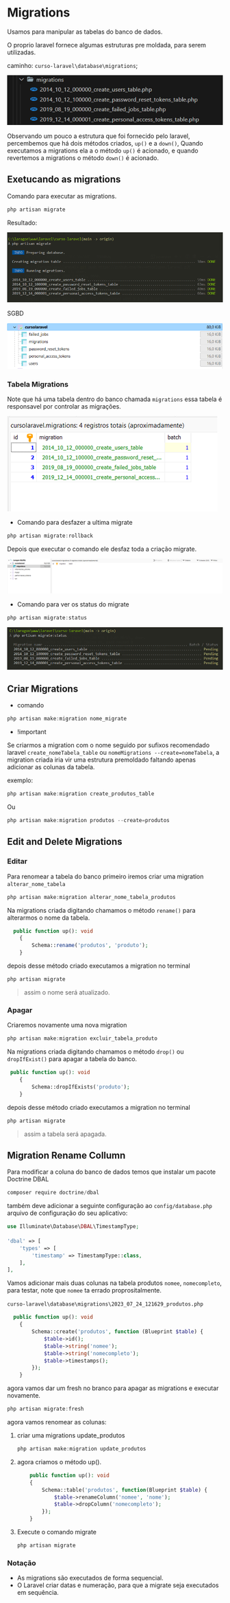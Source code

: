 # Migrations

Usamos para manipular as tabelas do banco de dados.

O proprio laravel fornece algumas estruturas pre moldada, para serem utilizadas.

caminho: `curso-laravel\database\migrations`;

![migrations-laravel](/img/migrations.png)

Observando um pouco a estrutura que foi fornecido pelo laravel, percembemos que há dois métodos criados, `up()` e a `down()`, Quando executamos a migrations ela a o método `up()` é acionado, e quando revertemos a migrations o método `down()` é acionado.

## Exetucando as migrations

Comando para executar as migrations.

```csharp
php artisan migrate
```

Resultado:

![exec-migrate](/img/execMigrate.png)

SGBD

![resultado-sgdb](/img//resSGDB.png)

### Tabela Migrations

Note que há uma tabela dentro do banco chamada `migrations` essa tabela é responsavel por controlar as migrações.

![regis-migration](/img/regisMigrations.png)

- Comando para desfazer a ultima migrate

```csharp
php artisan migrate:rollback
```

Depois que executar o comando ele desfaz toda a criação migrate.

![rollback-migrate](/img/rollbackMigrate.png)

- Comando para ver os status do migrate

```csharp
php artisan migrate:status 
```

![status-migrate](/img/statusMigrate.png)

## Criar Migrations

- comando

```csharp
php artisan make:migration nome_migrate
```

- !important

Se criarmos a migration com o nome seguido por sufixos recomendado laravel `create_nomeTabela_table` ou ```nomeMigrations --create=nomeTabela```, a migration criada iria vir uma estrutura premoldado faltando apenas adicionar as colunas da tabela.

exemplo:

```csharp
php artisan make:migration create_produtos_table
```

Ou

```csharp
php artisan make:migration produtos --create=produtos
```

## Edit and Delete Migrations

### Editar

Para renomear a tabela do banco primeiro iremos criar uma migration `alterar_nome_tabela`

```csharp
php artisan make:migration alterar_nome_tabela_produtos
```

Na migrations criada digitando chamamos o método `rename()` para alterarmos o nome da tabela.

```php
  public function up(): void
    {
        Schema::rename('produtos', 'produto');
    }
```

depois desse método criado executamos a migration no terminal

```csharp
php artisan migrate
```

> assim o nome será atualizado.

### Apagar

Criaremos novamente uma nova migration

```csharp
php artisan make:migration excluir_tabela_produto
```

Na migrations criada digitando chamamos o método `drop()` ou `dropIfExist()` para apagar a tabela do banco.

```php
 public function up(): void
    {
        Schema::dropIfExists('produto');
    }
```

depois desse método criado executamos a migration no terminal

```csharp
php artisan migrate
```

> assim a tabela será apagada.

## Migration Rename Collumn

Para modificar a coluna do banco de dados temos que instalar um pacote Doctrine DBAL

```csharp
composer require doctrine/dbal
```

também deve adicionar a seguinte configuração ao `config/database.php` arquivo de configuração do seu aplicativo:

```php
use Illuminate\Database\DBAL\TimestampType;
 
'dbal' => [
    'types' => [
        'timestamp' => TimestampType::class,
    ],
],
```

Vamos adicionar mais duas colunas na tabela produtos `nomee`,  `nomecompleto`, para testar, note que `nomee` ta errado proprositalmente.

`curso-laravel\database\migrations\2023_07_24_121629_produtos.php`

```php
  public function up(): void
    {
        Schema::create('produtos', function (Blueprint $table) {
            $table->id();
            $table->string('nomee');
            $table->string('nomecompleto');
            $table->timestamps();
        });
    }
```

agora vamos dar um fresh no branco para apagar as migrations e executar novamente.

```csharp
php artisan migrate:fresh
```

agora vamos renomear as colunas:

1. criar uma migrations  update_produtos

    ```csharp
    php artisan make:migration update_produtos
    ```

2. agora criamos o método up().

    ```php
        public function up(): void
        {
            Schema::table('produtos', function(Blueprint $table) {
                $table->renameColumn('nomee', 'nome');
                $table->dropColumn('nomecompleto');
            });
        }
    ```

3. Execute o comando migrate

    ```csharp
    php artisan migrate
    ```

### Notação

- As migrations são executados de forma sequencial.
- O Laravel criar datas e numeração, para que a migrate seja executados em sequência.

